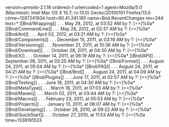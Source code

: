 version=pmwiki-2.1.18 ordered=1 urlencoded=1
agent=Mozilla/5.0 (Macintosh; Intel Mac OS X 10.7; rv:13.0) Gecko/20100101 Firefox/13.0
ctime=1287241934
host=90.41.241.185
name=Bnd.RecentChanges
rev=244
text=* [[Bnd/Wrapping]]  . . . May 28, 2012, at 03:52 AM by ?: [==]%0a* [[Bnd/CommandLine]]  . . . May 28, 2012, at 02:37 AM by ?: [==]%0a* [[Bnd/Ant]]  . . . April 02, 2012, at 03:21 AM by ?: [==]%0a* [[Bnd/Components]]  . . . December 15, 2011, at 03:19 AM by ?: [==]%0a* [[Bnd/Versioning]]  . . . November 21, 2011, at 10:36 AM by ?: [==]%0a* [[Bnd/Download]]  . . . October 28, 2011, at 04:30 AM by ?: [==]%0a* [[Bnd/X]]  . . . October 14, 2011, at 06:19 AM by ?: [==]%0a* [[Bnd/API]]  . . . September 08, 2011, at 03:25 AM by ?: [==]%0a* [[Bnd/Format]]  . . . August 24, 2011, at 05:04 AM by ?: [==]%0a* [[Bnd/FAQ]]  . . . August 24, 2011, at 04:21 AM by ?: [==]%0a* [[Bnd/Bnd]]  . . . August 24, 2011, at 04:09 AM by ?: [==]%0a* [[Bnd/Plugins]]  . . . June 17, 2011, at 02:57 AM by ?: [==]%0a* [[Bnd/Testing]]  . . . June 16, 2011, at 04:30 AM by ?: [==]%0a* [[Bnd/MetaType]]  . . . March 18, 2011, at 07:03 AM by ?: [==]%0a* [[Bnd/Maven]]  . . . March 02, 2011, at 03:44 AM by ?: [==]%0a* [[Bnd/Macros]]  . . . February 23, 2011, at 05:53 AM by ?: [==]%0a* [[Bnd/Projects]]  . . . January 13, 2011, at 06:07 AM by ?: [==]%0a* [[Bnd/Developing]]  . . . October 28, 2010, at 09:22 AM by ?: [==]%0a* [[Bnd/QuickStart]]  . . . October 27, 2010, at 11:53 AM by ?: [==]%0a
time=1338191533
